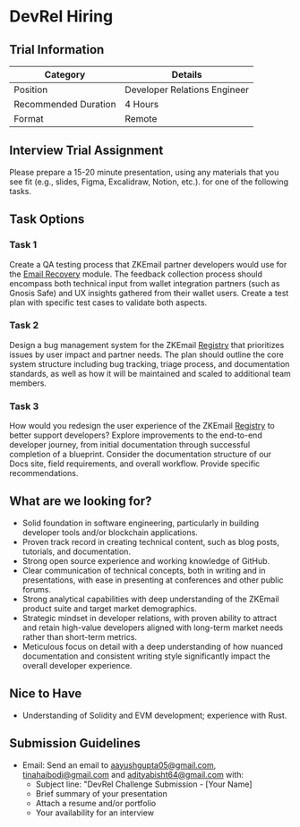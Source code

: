 # DevRel Hiring

## Trial Information

| Category | Details |
|----------|----------|
| Position | Developer Relations Engineer|
| Recommended Duration | 4 Hours |
| Format | Remote |

## Interview Trial Assignment
Please prepare a 15-20 minute presentation, using any materials that you see fit (e.g., slides, Figma, Excalidraw, Notion, etc.). for one of the following tasks. 

## Task Options

### Task 1
Create a QA testing process that ZKEmail partner developers would use for the [Email Recovery](https://github.com/zkemail/email-recovery) module. The feedback collection process should encompass both technical input from wallet integration partners (such as Gnosis Safe) and UX insights gathered from their wallet users. Create a test plan with specific test cases to validate both aspects.

### Task 2
Design a bug management system for the ZKEmail [Registry](https://registry.zk.email/) that prioritizes issues by user impact and partner needs. The plan should outline the core system structure including bug tracking, triage process, and documentation standards, as well as how it will be maintained and scaled to additional team members.

### Task 3
How would you redesign the user experience of the ZKEmail [Registry](https://registry.zk.email/) to better support developers? Explore improvements to the end-to-end developer journey, from initial documentation through successful completion of a blueprint. Consider the documentation structure of our Docs site, field requirements, and overall workflow. Provide specific recommendations.

## What are we looking for?
* Solid foundation in software engineering, particularly in building developer tools and/or blockchain applications.
* Proven track record in creating technical content, such as blog posts, tutorials, and documentation.
* Strong open source experience and working knowledge of GitHub.
* Clear communication of technical concepts, both in writing and in presentations, with ease in presenting at conferences and other public forums.
* Strong analytical capabilities with deep understanding of the ZKEmail product suite and target market demographics.
* Strategic mindset in developer relations, with proven ability to attract and retain high-value developers aligned with long-term market needs rather than short-term metrics.
* Meticulous focus on detail with a deep understanding of how nuanced documentation and consistent writing style significantly impact the overall developer experience.

## Nice to Have
* Understanding of Solidity and EVM development; experience with Rust.

## Submission Guidelines
* Email: Send an email to aayushgupta05@gmail.com, tinahaibodi@gmail.com and adityabisht64@gmail.com with:
   - Subject line: "DevRel Challenge Submission - [Your Name]
   - Brief summary of your presentation
   - Attach a resume and/or portfolio
   - Your availability for an interview
